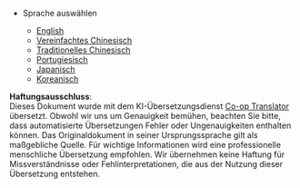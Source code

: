 <!--
CO_OP_TRANSLATOR_METADATA:
{
  "original_hash": "55168a94c75ef46d671743c607f8f9ff",
  "translation_date": "2025-07-09T19:14:53+00:00",
  "source_file": "docs/_navbar.md",
  "language_code": "de"
}
-->
* Sprache auswählen

    * [English](../../../../../../..)
    * [Vereinfachtes Chinesisch](../../../../../../../translations/zh)
    * [Traditionelles Chinesisch](../../../../../../../translations/tw)
    * [Portugiesisch](../../../../../../../translations/pt)
    * [Japanisch](../../../../../../../translations/ja)
    * [Koreanisch](../../../../../../../translations/ko)

**Haftungsausschluss**:  
Dieses Dokument wurde mit dem KI-Übersetzungsdienst [Co-op Translator](https://github.com/Azure/co-op-translator) übersetzt. Obwohl wir uns um Genauigkeit bemühen, beachten Sie bitte, dass automatisierte Übersetzungen Fehler oder Ungenauigkeiten enthalten können. Das Originaldokument in seiner Ursprungssprache gilt als maßgebliche Quelle. Für wichtige Informationen wird eine professionelle menschliche Übersetzung empfohlen. Wir übernehmen keine Haftung für Missverständnisse oder Fehlinterpretationen, die aus der Nutzung dieser Übersetzung entstehen.